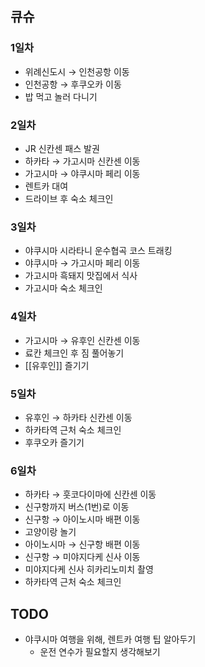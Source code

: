 ## 큐슈
### 1일차
- 위례신도시 → 인천공항 이동
- 인천공항 → 후쿠오카 이동
- 밥 먹고 놀러 다니기

### 2일차
- JR 신칸센 패스 발권
- 하카타 → 가고시마 신칸센 이동
- 가고시마 → 야쿠시마 페리 이동
- 렌트카 대여
- 드라이브 후 숙소 체크인

### 3일차
- 야쿠시마 시라타니 운수협곡 코스 트래킹
- 야쿠시마 → 가고시마 페리 이동
- 가고시마 흑돼지 맛집에서 식사
- 가고시마 숙소 체크인

### 4일차
- 가고시마 → 유후인 신칸센 이동
- 료칸 체크인 후 짐 풀어놓기
- [[유후인]] 즐기기

### 5일차
- 유후인 → 하카타 신칸센 이동
- 하카타역 근처 숙소 체크인
- 후쿠오카 즐기기

### 6일차
- 하카타 → 훗코다이마에 신칸센 이동
- 신구항까지 버스(1번)로 이동
- 신구항 → 아이노시마 배편 이동
- 고양이랑 놀기
- 아이노시마 → 신구항 배편 이동
- 신구항 → 미야지다케 신사 이동
- 미야지다케 신사 히카리노미치 촬영
- 하카타역 근처 숙소 체크인

## TODO
- 야쿠시마 여행을 위해, 렌트카 여행 팁 알아두기
	- 운전 연수가 필요할지 생각해보기
